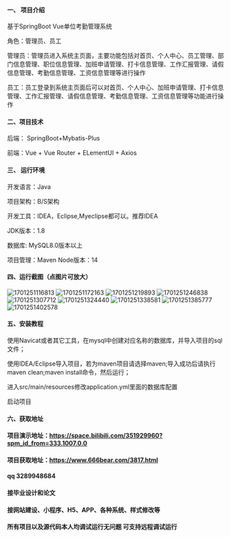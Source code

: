 

#### 一、 项目介绍
基于SpringBoot Vue单位考勤管理系统

角色：管理员、员工

管理员：管理员进入系统主页面，主要功能包括对首页、个人中心、员工管理、部门信息管理、职位信息管理、加班申请管理、打卡信息管理、工作汇报管理、请假信息管理、考勤信息管理、工资信息管理等进行操作

员工：员工登录到系统主页面后可以对首页、个人中心、加班申请管理、打卡信息管理、工作汇报管理、请假信息管理、考勤信息管理、工资信息管理等功能进行操作

#### 二、项目技术
后端： SpringBoot+Mybatis-Plus

前端：Vue + Vue Router + ELementUI + Axios

#### 三、 运行环境
开发语言：Java

项目架构：B/S架构

开发工具：IDEA，Eclipse,Myeclipse都可以。推荐IDEA

JDK版本：1.8

数据库: MySQL8.0版本以上

项目管理：Maven
Node版本：14
#### 四、运行截图（点图片可放大）

![1701251116813](https://github.com/666bears/attendanceing/assets/143094776/c371c3c8-3af4-4544-8c01-a523d1f81839)
![1701251172163](https://github.com/666bears/attendanceing/assets/143094776/7193e2fc-aaff-4559-a52d-8f558d53dc0b)
![1701251219893](https://github.com/666bears/attendanceing/assets/143094776/d1c6a656-e181-4834-ac92-91bcbb3eec3c)
![1701251246838](https://github.com/666bears/attendanceing/assets/143094776/dd133fd3-9687-4e09-aa91-71700bcd5126)
![1701251307712](https://github.com/666bears/attendanceing/assets/143094776/eabf0214-8092-4d58-b4c1-d074701e2962)
![1701251324440](https://github.com/666bears/attendanceing/assets/143094776/c01670a5-0806-4115-8994-cc0284953a78)
![1701251338581](https://github.com/666bears/attendanceing/assets/143094776/396a20a2-f20e-40eb-95fe-016798896f2d)
![1701251385777](https://github.com/666bears/attendanceing/assets/143094776/c8e5ea35-1ded-4cc2-8c85-4fea9bfdbb25)
![1701251402578](https://github.com/666bears/attendanceing/assets/143094776/5b8d999e-32d3-464e-bb9b-1ce691d8baed)


#### 五、安装教程
使用Navicat或者其它工具，在mysql中创建对应名称的数据库，并导入项目的sql文件；

使用IDEA/Eclipse导入项目，若为maven项目请选择maven;导入成功后请执行maven clean;maven install命令，然后运行；

进入src/main/resources修改application.yml里面的数据库配置

启动项目

#### 六、获取地址
#### 项目演示地址：https://space.bilibili.com/351929960?spm_id_from=333.1007.0.0
#### 项目获取地址：https://www.666bear.com/3817.html
#### qq 3289948684
#### 接毕业设计和论文
#### 接网站建设、小程序、H5、APP、各种系统、样式修改等
#### 所有项目以及源代码本人均调试运行无问题 可支持远程调试运行



